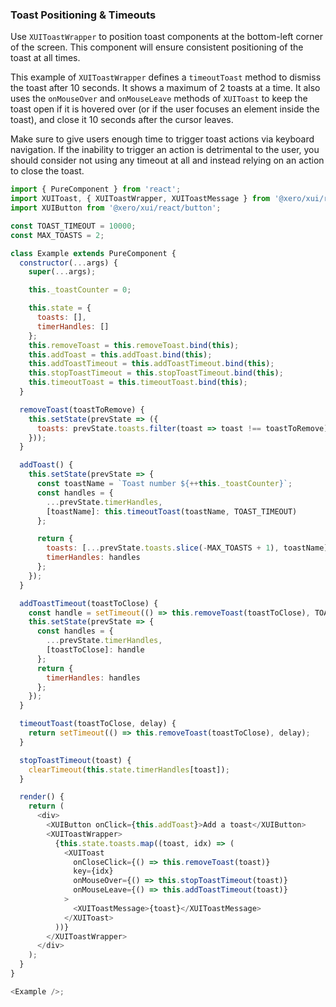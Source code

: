### Toast Positioning & Timeouts

Use `XUIToastWrapper` to position toast components at the bottom-left corner of the screen. This component will ensure consistent positioning of the toast at all times.

This example of `XUIToastWrapper` defines a `timeoutToast` method to dismiss the toast after 10 seconds. It shows a maximum of 2 toasts at a time. It also uses the `onMouseOver` and `onMouseLeave` methods of `XUIToast` to keep the toast open if it is hovered over (or if the user focuses an element inside the toast), and close it 10 seconds after the cursor leaves.

Make sure to give users enough time to trigger toast actions via keyboard navigation. If the inability to trigger an action is detrimental to the user, you should consider not using any timeout at all and instead relying on an action to close the toast.

```js
import { PureComponent } from 'react';
import XUIToast, { XUIToastWrapper, XUIToastMessage } from '@xero/xui/react/toast';
import XUIButton from '@xero/xui/react/button';

const TOAST_TIMEOUT = 10000;
const MAX_TOASTS = 2;

class Example extends PureComponent {
  constructor(...args) {
    super(...args);

    this._toastCounter = 0;

    this.state = {
      toasts: [],
      timerHandles: []
    };
    this.removeToast = this.removeToast.bind(this);
    this.addToast = this.addToast.bind(this);
    this.addToastTimeout = this.addToastTimeout.bind(this);
    this.stopToastTimeout = this.stopToastTimeout.bind(this);
    this.timeoutToast = this.timeoutToast.bind(this);
  }

  removeToast(toastToRemove) {
    this.setState(prevState => ({
      toasts: prevState.toasts.filter(toast => toast !== toastToRemove)
    }));
  }

  addToast() {
    this.setState(prevState => {
      const toastName = `Toast number ${++this._toastCounter}`;
      const handles = {
        ...prevState.timerHandles,
        [toastName]: this.timeoutToast(toastName, TOAST_TIMEOUT)
      };

      return {
        toasts: [...prevState.toasts.slice(-MAX_TOASTS + 1), toastName],
        timerHandles: handles
      };
    });
  }

  addToastTimeout(toastToClose) {
    const handle = setTimeout(() => this.removeToast(toastToClose), TOAST_TIMEOUT);
    this.setState(prevState => {
      const handles = {
        ...prevState.timerHandles,
        [toastToClose]: handle
      };
      return {
        timerHandles: handles
      };
    });
  }

  timeoutToast(toastToClose, delay) {
    return setTimeout(() => this.removeToast(toastToClose), delay);
  }

  stopToastTimeout(toast) {
    clearTimeout(this.state.timerHandles[toast]);
  }

  render() {
    return (
      <div>
        <XUIButton onClick={this.addToast}>Add a toast</XUIButton>
        <XUIToastWrapper>
          {this.state.toasts.map((toast, idx) => (
            <XUIToast
              onCloseClick={() => this.removeToast(toast)}
              key={idx}
              onMouseOver={() => this.stopToastTimeout(toast)}
              onMouseLeave={() => this.addToastTimeout(toast)}
            >
              <XUIToastMessage>{toast}</XUIToastMessage>
            </XUIToast>
          ))}
        </XUIToastWrapper>
      </div>
    );
  }
}

<Example />;
```

